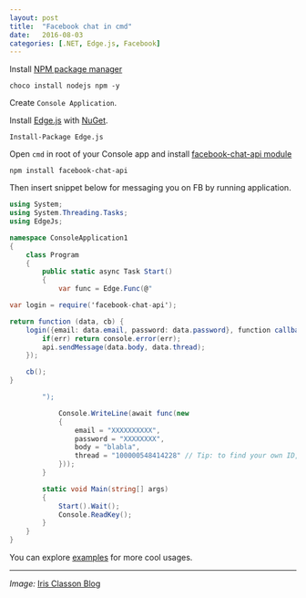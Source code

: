 ```yaml
---
layout: post
title:  "Facebook chat in cmd"
date:   2016-08-03
categories: [.NET, Edge.js, Facebook]
---
```


Install [NPM package manager](https://www.npmjs.com/)
```
choco install nodejs npm -y
```

Create `Console Application`. 

Install [Edge.js](https://github.com/tjanczuk/edge) with [NuGet](https://www.nuget.org/packages/Edge.js/).
```
Install-Package Edge.js
```

Open `cmd` in root of your Console app and install [facebook-chat-api module](https://github.com/Schmavery/facebook-chat-api)
```
npm install facebook-chat-api
```

Then insert snippet below for messaging you on FB by running application.

```csharp
using System;
using System.Threading.Tasks;
using EdgeJs;

namespace ConsoleApplication1
{
    class Program
    {
        public static async Task Start()
        {
            var func = Edge.Func(@"

var login = require('facebook-chat-api');

return function (data, cb) {
    login({email: data.email, password: data.password}, function callback (err, api) {
        if(err) return console.error(err);
        api.sendMessage(data.body, data.thread);
    });

    cb();
}

        ");

            Console.WriteLine(await func(new
            {
                email = "XXXXXXXXXX",
                password = "XXXXXXXX",
                body = "blabla",
                thread = "100000548414228" // Tip: to find your own ID, you can look inside the cookies. The userID is under the name `c_user`
            }));
        }

        static void Main(string[] args)
        {
            Start().Wait();
            Console.ReadKey();
        }
    }
}
```

You can explore [examples](https://github.com/Schmavery/facebook-chat-api/blob/master/DOCS.md#getUserID) for more cool usages.

---
_Image:_ [Iris Classon Blog](http://irisclasson.com/2014/06/12/video-learn-edge-js-part-1-what-is-it/)
